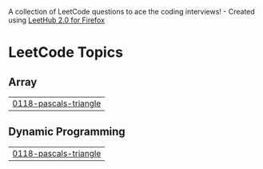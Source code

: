 A collection of LeetCode questions to ace the coding interviews! - Created using [LeetHub 2.0 for Firefox](https://github.com/maitreya2954/LeetHub-2.0-Firefox)
<!---LeetCode Topics Start-->
# LeetCode Topics
## Array
|  |
| ------- |
| [0118-pascals-triangle](https://github.com/sudhirkhanger/Algorithms/tree/master/0118-pascals-triangle) |
## Dynamic Programming
|  |
| ------- |
| [0118-pascals-triangle](https://github.com/sudhirkhanger/Algorithms/tree/master/0118-pascals-triangle) |
<!---LeetCode Topics End-->